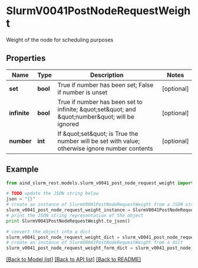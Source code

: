 # SlurmV0041PostNodeRequestWeight

Weight of the node for scheduling purposes

## Properties

Name | Type | Description | Notes
------------ | ------------- | ------------- | -------------
**set** | **bool** | True if number has been set; False if number is unset | [optional] 
**infinite** | **bool** | True if number has been set to infinite; \&quot;set\&quot; and \&quot;number\&quot; will be ignored | [optional] 
**number** | **int** | If \&quot;set\&quot; is True the number will be set with value; otherwise ignore number contents | [optional] 

## Example

```python
from aind_slurm_rest.models.slurm_v0041_post_node_request_weight import SlurmV0041PostNodeRequestWeight

# TODO update the JSON string below
json = "{}"
# create an instance of SlurmV0041PostNodeRequestWeight from a JSON string
slurm_v0041_post_node_request_weight_instance = SlurmV0041PostNodeRequestWeight.from_json(json)
# print the JSON string representation of the object
print SlurmV0041PostNodeRequestWeight.to_json()

# convert the object into a dict
slurm_v0041_post_node_request_weight_dict = slurm_v0041_post_node_request_weight_instance.to_dict()
# create an instance of SlurmV0041PostNodeRequestWeight from a dict
slurm_v0041_post_node_request_weight_form_dict = slurm_v0041_post_node_request_weight.from_dict(slurm_v0041_post_node_request_weight_dict)
```
[[Back to Model list]](../README.md#documentation-for-models) [[Back to API list]](../README.md#documentation-for-api-endpoints) [[Back to README]](../README.md)



